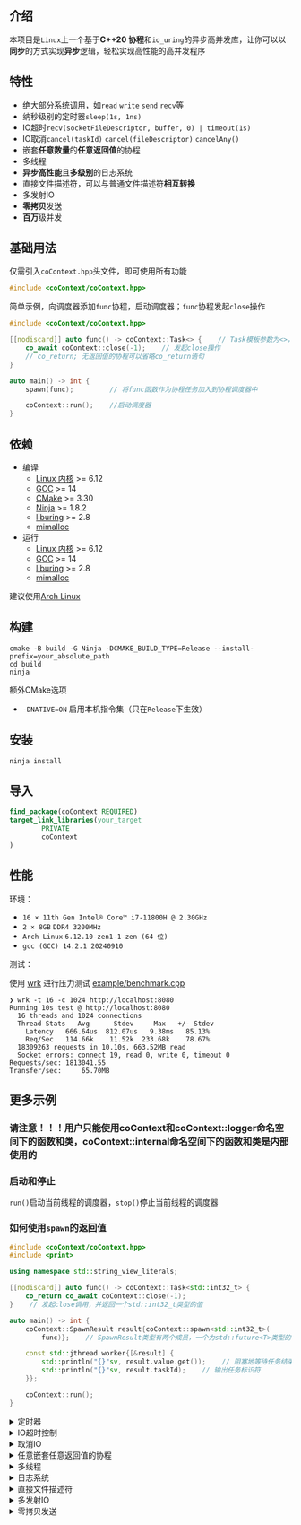 ## 介绍

本项目是`Linux`上一个基于**C++20 协程**和`io_uring`的异步高并发库，让你可以以**同步**的方式实现**异步**逻辑，轻松实现高性能的高并发程序

## 特性

- 绝大部分系统调用，如`read` `write` `send` `recv`等
- 纳秒级别的定时器`sleep(1s, 1ns)`
- IO超时`recv(socketFileDescriptor, buffer, 0) | timeout(1s)`
- IO取消`cancel(taskId)` `cancel(fileDescriptor)` `cancelAny()`
- 嵌套**任意数量**的**任意返回值**的协程
- 多线程
- **异步高性能**且**多级别**的日志系统
- 直接文件描述符，可以与普通文件描述符**相互转换**
- 多发射IO
- **零拷贝**发送
- **百万**级并发

## 基础用法

仅需引入`coContext.hpp`头文件，即可使用所有功能

```c++
#include <coContext/coContext.hpp> 
```

简单示例，向调度器添加`func`协程，启动调度器；`func`协程发起`close`操作

```c++
#include <coContext/coContext.hpp>

[[nodiscard]] auto func() -> coContext::Task<> {    // Task模板参数为<>，表示该协程不返回任何值
    co_await coContext::close(-1);    // 发起close操作
    // co_return; 无返回值的协程可以省略co_return语句
}

auto main() -> int {
    spawn(func);         // 将func函数作为协程任务加入到协程调度器中

    coContext::run();    //启动调度器
}
```

## 依赖

- 编译
    - [Linux 内核](https://www.kernel.org) >= 6.12
    - [GCC](https://gcc.gnu.org) >= 14
    - [CMake](https://cmake.org) >= 3.30
    - [Ninja](https://ninja-build.org) >= 1.8.2
    - [liburing](https://github.com/axboe/liburing) >= 2.8
    - [mimalloc](https://github.com/microsoft/mimalloc)
- 运行
    - [Linux 内核](https://www.kernel.org) >= 6.12
    - [GCC](https://gcc.gnu.org) >= 14
    - [liburing](https://github.com/axboe/liburing) >= 2.8
    - [mimalloc](https://github.com/microsoft/mimalloc)

建议使用[Arch Linux](https://archlinux.org)

## 构建

```shell
cmake -B build -G Ninja -DCMAKE_BUILD_TYPE=Release --install-prefix=your_absolute_path
cd build
ninja
```

额外CMake选项

- `-DNATIVE=ON` 启用本机指令集（只在`Release`下生效）

## 安装

```shell
ninja install
```

## 导入

```cmake
find_package(coContext REQUIRED)
target_link_libraries(your_target
        PRIVATE
        coContext
)
```

## 性能

环境：

- `16 × 11th Gen Intel® Core™ i7-11800H @ 2.30GHz`
- `2 × 8GB` `DDR4 3200MHz`
- `Arch Linux` `6.12.10-zen1-1-zen (64 位)`
- `gcc (GCC) 14.2.1 20240910`

测试：

使用 [wrk](https://github.com/wg/wrk)
进行压力测试 [example/benchmark.cpp](https://github.com/AomaYple/coContext/blob/main/example/benchmark.cpp)

```
❯ wrk -t 16 -c 1024 http://localhost:8080
Running 10s test @ http://localhost:8080
  16 threads and 1024 connections
  Thread Stats   Avg      Stdev     Max   +/- Stdev
    Latency   666.64us  812.07us   9.38ms   85.13%
    Req/Sec   114.66k    11.52k  233.68k    78.67%
  18309263 requests in 10.10s, 663.52MB read
  Socket errors: connect 19, read 0, write 0, timeout 0
Requests/sec: 1813041.55
Transfer/sec:     65.70MB
```

## 更多示例

### 请注意！！！用户只能使用coContext和coContext::logger命名空间下的函数和类，coContext::internal命名空间下的函数和类是内部使用的

### 启动和停止

`run()`启动当前线程的调度器，`stop()`停止当前线程的调度器

### 如何使用`spawn`的返回值

```c++
#include <coContext/coContext.hpp>
#include <print>

using namespace std::string_view_literals;

[[nodiscard]] auto func() -> coContext::Task<std::int32_t> {
    co_return co_await coContext::close(-1);
}    // 发起close调用，并返回一个std::int32_t类型的值

auto main() -> int {
    coContext::SpawnResult result{coContext::spawn<std::int32_t>(
        func)};    // SpawnResult类型有两个成员，一个为std::future<T>类型的任务返回值，这里T为std::int32_t，另一个为std::uint64_t类型的任务标识符

    const std::jthread worker{[&result] {
        std::println("{}"sv, result.value.get());    // 阻塞地等待任务结束，并输出任务返回值
        std::println("{}"sv, result.taskId);    // 输出任务标识符
    }};

    coContext::run();
}
```

<details>

<summary>定时器</summary>

```c++
[[nodiscard]] auto func() -> coContext::Task<> {
    std::println("{}", co_await coContext::sleep(1s));
}    // 打印1秒定时的结果
```

</details>

<details>

<summary>IO超时控制</summary>

```c++
[[nodiscard]] auto func(const std::int32_t socketFileDescriptor) -> coContext::Task<> {
    std::pmr::vector<std::byte> buffer{1024};
    const std::int32_t result{
        co_await (coContext::receive(socketFileDescriptor, buffer, 0) | coContext::timeout(3s))};    // 限时3秒

    std::println("received: {}"sv, result);    // 打印接收到的字节数
}
```

</details>

<details>

<summary>取消IO</summary>

- 基于`taskId`取消任务中正在运行的io

```c++
[[nodiscard]] auto func() -> coContext::Task<> { co_await coContext::sleep(4s); }    // 发起一个4s的定时

[[nodiscard]] auto cancelFunc(const std::uint64_t taskId) -> coContext::Task<> {
    co_await coContext::cancel(taskId);    // 基于任务标识符取消任务中正在运行的io
}
```

- 基于文件描述符取消io

```c++
[[nodiscard]] auto cancelFunc(const std::int32_t socketFileDescriptor) -> coContext::Task<> {
    co_await coContext::cancel(
        socketFileDescriptor,
        true);    // 第二个参数为默认为false，为true时，会取消该文件描述符上的所有io，否则只取消第一个io
}
```

- 取消所有IO

```c++
[[nodiscard]] auto func() -> coContext::Task<> { co_await coContext::cancelAny(); }
```

并且，支持同步取消版本`syncCancel`，用法与`cancel`相同
</details>

<details>

<summary>任意嵌套任意返回值的协程</summary>

```c++
[[nodiscard]] auto funcA() -> coContext::Task<std::int32_t> {    // 返回值为std::int32_t类型
    const std::int32_t result{co_await coContext::close(-1)};    // 发起close调用

    co_return result + 3;    // 返回result + 3
}

[[nodiscard]] auto func() -> coContext::Task<> {
    std::int32_t result{co_await funcA()};    // 调用funcA并等待返回值
    result += co_await funcA();    // 再次调用funcA并等待返回值

    std::println("{}"sv, result);    // 打印result
}
```

</details>

<details>

<summary>多线程</summary>

```c++
#include <coContext/coContext.hpp>

[[nodiscard]] auto func() -> coContext::Task<> { co_return; }    // 简短的协程函数

constexpr auto execute() {
    spawn(func);

    coContext::run();
}    // 添加协程并运行

auto main() -> int {
    std::pmr::vector<std::jthread> workers;
    for (std::uint8_t i{}; i != std::thread::hardware_concurrency() - 1; ++i)
        workers.emplace_back(execute);    // 循环创建线程

    execute();
}
```

</details> 

<details>

<summary>日志系统</summary>

- `Log`类为核心，支持`std::format`
- 多级别日志，`trace` `debug` `info` `warn` `error` `fatal`
- `logger::write`写入日志，`enableWrite`开启写入，`disableWrite`关闭写入
- `logger::getLevel`获取日志级别；`logger::setLevel`设置日志级别，小于该级别的日志将不会被写入，默认为`info`
- `logger::setOutputStream`设置输出流，类型为`std::ostream`，默认为`std::clog`
- `logger::run`启动日志系统，`logger::stop`停止日志系统

```c++
constexpr auto writeLog(const std::source_location sourceLocation = std::source_location::current()) {
    coContext::logger::write(
        coContext::Log{coContext::Log::Level::info, std::pmr::string{"Hello, coContext!"sv}, sourceLocation});
}
```

</details>

<details>

<summary>直接文件描述符</summary>

- 优点
    - 直接文件描述符的操作开销较普通文件描述符更低，因为内核在操作开始时会抓取文件描述符引用计数，并在操作完成后丢弃它
    - 如果进程文件表是共享的（例如多线程程序），普通文件描述符的开销会更大

```c++
[[nodiscard]] auto func() -> coContext::Task<> {
    const std::int32_t directFileDescriptor{
        co_await coContext::openDirect("file"sv, O_RDONLY)};    // 以只读方式打开"file"文件, 并返回直接文件描述符
    std::println("open direct result: {}"sv, directFileDescriptor);    // 输出打开文件结果

    std::pmr::vector<std::byte> buffer{1024};
    const std::int32_t result{
        co_await (coContext::read(directFileDescriptor, buffer) |
                  coContext::direct())};    // 使用"coContext::direct()"标记以直接文件描述符方式读取文件

    std::println("read result: {}"sv, result);    // 输出读取结果
}
```

- 直接文件描述符必须以`closeDirect()`关闭
- 直接文件描述的IO操作必须以`direct()`标记
- 直接文件描述符可以通过`installDirect()`转换为普通文件描述符，普通文件描述符可以通过`toDirect()`转换为直接文件描述符
- 可以通过`directSocket` `acceptDirect` `multipleAcceptDirect` `openDirect`获得直接文件描述符
- 转换后的直接文件描述符和普通文件描述符**相互独立**

</details>

<details>

<summary>多发射IO</summary>

### 什么是多发射IO？就是只需发出一次请求，就可以多次接收到结果

- 优点
    - 减少了系统调用的次数
    - 减少了内核态和用户态的切换次数
    - 减少了内核态和用户态的数据拷贝次数
    - 减少了内核态和用户态的上下文切换次数
- 支持`multipleSleep` `multiplePoll` `multipleAccept` `multipleAcceptDirect` `multipleReceive` `multipleRead`

```c++
[[nodiscard]] auto normalClose(const std::int32_t socket) -> coContext::Task<> { co_await coContext::close(socket); }

[[nodiscard]] auto normalSend(const std::int32_t socket, const std::span<const std::byte> data) -> coContext::Task<> {
    if (const std::int32_t result{co_await coContext::send(socket, data, 0)}; result <= 0) spawn(normalClose, socket);
}

[[nodiscard]] constexpr auto receiveAction(const std::int32_t socket, const std::int32_t result,
                                           const std::span<const std::byte> receivedData) {
    if (result > 0)
        spawn(normalSend, socket, receivedData);    // 如果result大于0，就调用normalSend协程，将receivedData作为参数传入
    else spawn(normalClose, socket);                // 否则调用normalClose协程，将socket作为参数传入
}

constexpr auto acceptAction(const std::int32_t socket, const std::int32_t result) {
    if (result >= 0) {
        spawn(
            coContext::multipleReceive,
            [result](const std::int32_t receiveResult, const std::span<const std::byte> data) {
                receiveAction(result, receiveResult, data);
            },
            result, 0, coContext::none());
        // 如果result大于等于0，就调用multipleReceive协程，将receiveAction作为回调函数传入，并利用lambda捕获result
        // coContext::none()表示不使用标记
        // 如果使用coContext::direct()则表示使用直接IO，使用coContext::timeout()则表示使用超时，并且可以组合使用
    } else spawn(normalClose, socket);
}

[[nodiscard]] auto multipleAccept(const std::int32_t socket) -> coContext::Task<> {
    co_await coContext::multipleAccept([socket](const std::int32_t result) { acceptAction(socket, result); }, socket,
                                       nullptr, nullptr, 0);
    // 阻塞地执行multipleAccept协程，将acceptAction作为回调函数传入，并利用lambda捕获socket
}
```

</details>

<details>

<summary>零拷贝发送</summary>

#### 什么是零拷贝发送？就是在数据传输过程中，避免拷贝数据。

- 优点
    - 避免了数据拷贝，提高了性能
- 缺点
    - 会尽量零拷贝，但无法保证零拷贝，可能会退回到拷贝
    - 需要数据量较大，建议在3000字节以上使用

```c++
constexpr auto zeroCopySendAction(const std::int32_t result) {
    std::println("zero copy send result: {}"sv, result);    // 打印零拷贝发送结果
}

[[nodiscard]] auto zeroCopySend(const std::int32_t socket, const std::span<const std::byte> data) -> coContext::Task<> {
    co_await coContext::zeroCopySend(zeroCopySendAction, socket, data, 0);
    // 发起零拷贝发送请求，并注册一个回调函数，当发送完成时调用该回调函数
}
```

</details>